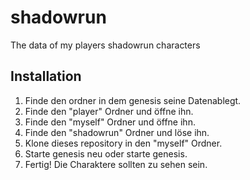 # shadowrun
The data of my players shadowrun characters

## Installation
1. Finde den ordner in dem genesis seine Datenablegt.
2. Finde den "player" Ordner und öffne ihn.
3. Finde den "myself" Ordner und öffne ihn.
4. Finde den "shadowrun" Ordner und löse ihn.
5. Klone dieses repository in den "myself" Ordner.
6. Starte genesis neu oder starte genesis.
7. Fertig! Die Charaktere sollten zu sehen sein.
